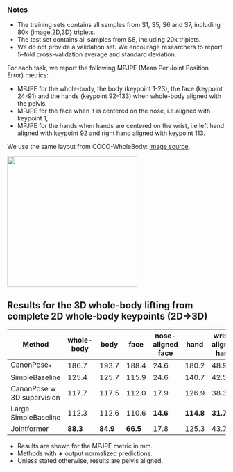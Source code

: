 
### Notes

- The training sets contains all samples from S1, S5, S6 and S7, including 80k {image,2D,3D} triplets.
- The test set contains all samples from S8, including 20k triplets. 
- We do not provide a validation set. We encourage researchers to report 5-fold cross-validation average and standard deviation.

For each task, we report the following MPJPE (Mean Per Joint Position Error) metrics:
- MPJPE for the whole-body, the body (keypoint 1-23), the face (keypoint 24-91) and the hands (keypoint 92-133) when whole-body aligned with the pelvis.
- MPJPE for the face when it is centered on the nose, i.e.aligned with keypoint 1,
- MPJPE for the hands when hands are centered on the wrist, i.e left hand aligned with keypoint 92 and right hand aligned with keypoint 113.


We use the same layout from COCO-WholeBody: [Image source](https://github.com/jin-s13/COCO-WholeBody).

<img src="imgs/Fig2_anno.png" width="300" height="300">


## Results for the 3D whole-body lifting from complete 2D whole-body keypoints (2D→3D)

| Method | whole-body | body | face  | nose-aligned face | hand | wrist-aligned hand |
|--------|------------|------|-------|-------------------|------|--------------------| 
CanonPose<sub>*</sub> | 186.7 | 193.7 | 188.4 | 24.6 | 180.2 | 48.9 |
SimpleBaseline | 125.4 | 125.7 | 115.9 | 24.6 | 140.7 | 42.5 |
CanonPose w 3D supervision | 117.7 | 117.5 | 112.0 | 17.9 | 126.9 | 38.3 |
Large SimpleBaseline | 112.3 | 112.6 | 110.6 | **14.6** | **114.8**| **31.7** |
Jointformer | **88.3** | **84.9** | **66.5** | 17.8 | 125.3 | 43.7 |


- Results are shown for the MPJPE metric in mm. 
- Methods with ∗ output normalized predictions.
- Unless stated otherwise, results are pelvis aligned.
